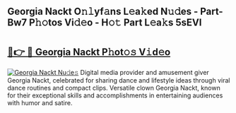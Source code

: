 ## Georgia Nackt O𝚗𝚕yf𝚊ns L𝚎a𝚔ed N𝚞𝚍es - Part-Bw7 P𝚑𝚘tos Vi𝚍𝚎o - H𝚘𝚝 Part L𝚎a𝚔s 5sEVI

# <h2><a href="http://kf1kx3.oniu.top/?m=Georgia+Nackt">🔗👉 🔴 Georgia Nackt P𝚑ot𝚘𝚜 V𝚒d𝚎o</a></h2>

[![Georgia Nackt Nu𝚍e𝚜](https://i.imgur.com/0qMVB7G.gif)](http://kf1kx3.oniu.top/?m=Georgia+Nackt)
Digital media provider and amusement giver Georgia Nackt, celebrated for sharing dance and lifestyle ideas through viral dance routines and compact clips. Versatile clown Georgia Nackt, known for their exceptional skills and accomplishments in entertaining audiences with humor and satire.  
